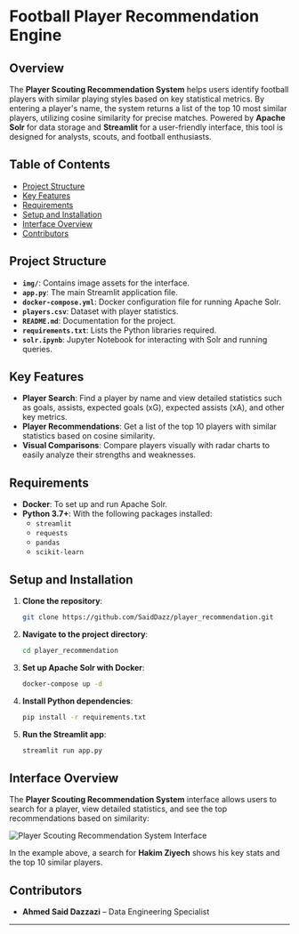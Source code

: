 # Football Player Recommendation Engine

## Overview
The **Player Scouting Recommendation System** helps users identify football players with similar playing styles based on key statistical metrics. By entering a player's name, the system returns a list of the top 10 most similar players, utilizing cosine similarity for precise matches. Powered by **Apache Solr** for data storage and **Streamlit** for a user-friendly interface, this tool is designed for analysts, scouts, and football enthusiasts.

## Table of Contents
- [Project Structure](#project-structure)
- [Key Features](#key-features)
- [Requirements](#requirements)
- [Setup and Installation](#setup-and-installation)
- [Interface Overview](#interface-overview)
- [Contributors](#contributors)

## Project Structure

- **`img/`**: Contains image assets for the interface.
- **`app.py`**: The main Streamlit application file.
- **`docker-compose.yml`**: Docker configuration file for running Apache Solr.
- **`players.csv`**: Dataset with player statistics.
- **`README.md`**: Documentation for the project.
- **`requirements.txt`**: Lists the Python libraries required.
- **`solr.ipynb`**: Jupyter Notebook for interacting with Solr and running queries.

## Key Features
- **Player Search**: Find a player by name and view detailed statistics such as goals, assists, expected goals (xG), expected assists (xA), and other key metrics.
- **Player Recommendations**: Get a list of the top 10 players with similar statistics based on cosine similarity.
- **Visual Comparisons**: Compare players visually with radar charts to easily analyze their strengths and weaknesses.

## Requirements
- **Docker**: To set up and run Apache Solr.
- **Python 3.7+**: With the following packages installed:
  - `streamlit`
  - `requests`
  - `pandas`
  - `scikit-learn`

## Setup and Installation

1. **Clone the repository**:
    ```bash
    git clone https://github.com/SaidDazz/player_recommendation.git
    ```

2. **Navigate to the project directory**:
    ```bash
    cd player_recommendation
    ```

3. **Set up Apache Solr with Docker**:
    ```bash
    docker-compose up -d
    ```

4. **Install Python dependencies**:
    ```bash
    pip install -r requirements.txt
    ```

5. **Run the Streamlit app**:
    ```bash
    streamlit run app.py
    ```

## Interface Overview
The **Player Scouting Recommendation System** interface allows users to search for a player, view detailed statistics, and see the top recommendations based on similarity:

![Player Scouting Recommendation System Interface](./img/ziyech.jpg)

In the example above, a search for **Hakim Ziyech** shows his key stats and the top 10 similar players.

## Contributors

- **Ahmed Said Dazzazi** – Data Engineering Specialist

---
